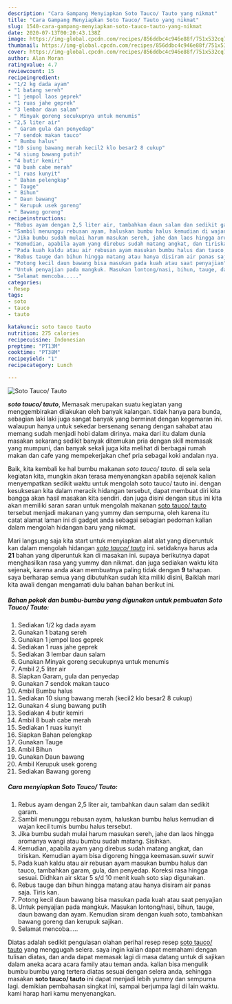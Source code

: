 ```yaml
---
description: "Cara Gampang Menyiapkan Soto Tauco/ Tauto yang nikmat"
title: "Cara Gampang Menyiapkan Soto Tauco/ Tauto yang nikmat"
slug: 1540-cara-gampang-menyiapkan-soto-tauco-tauto-yang-nikmat
date: 2020-07-13T00:20:43.138Z
image: https://img-global.cpcdn.com/recipes/856ddbc4c946e88f/751x532cq70/soto-tauco-tauto-foto-resep-utama.jpg
thumbnail: https://img-global.cpcdn.com/recipes/856ddbc4c946e88f/751x532cq70/soto-tauco-tauto-foto-resep-utama.jpg
cover: https://img-global.cpcdn.com/recipes/856ddbc4c946e88f/751x532cq70/soto-tauco-tauto-foto-resep-utama.jpg
author: Alan Moran
ratingvalue: 4.7
reviewcount: 15
recipeingredient:
- "1/2 kg dada ayam"
- "1 batang sereh"
- "1 jempol laos geprek"
- "1 ruas jahe geprek"
- "3 lembar daun salam"
- " Minyak goreng secukupnya untuk menumis"
- "2,5 liter air"
- " Garam gula dan penyedap"
- "7 sendok makan tauco"
- " Bumbu halus"
- "10 siung bawang merah kecil2 klo besar2 8 cukup"
- "4 siung bawang putih"
- "4 butir kemiri"
- "8 buah cabe merah"
- "1 ruas kunyit"
- " Bahan pelengkap"
- " Tauge"
- " Bihun"
- " Daun bawang"
- " Kerupuk usek goreng"
- " Bawang goreng"
recipeinstructions:
- "Rebus ayam dengan 2,5 liter air, tambahkan daun salam dan sedikit garam."
- "Sambil menunggu rebusan ayam, haluskan bumbu halus kemudian di wajan kecil tumis bumbu halus tersebut."
- "Jika bumbu sudah mulai harum masukan sereh, jahe dan laos hingga aromanya wangi atau bumbu sudah matang. Sisihkan."
- "Kemudian, apabila ayam yang direbus sudah matang angkat, dan tiriskan. Kemudian ayam bisa digoreng hingga keemasan.suwir suwir"
- "Pada kuah kaldu atau air rebusan ayam masukan bumbu halus dan tauco, tambahkan garam, gula, dan penyedap. Koreksi rasa hingga sesuai. Didhkan air sktar 5 s/d 10 menit kuah soto siap digunakan."
- "Rebus tauge dan bihun hingga matang atau hanya disiram air panas saja. Tiris kan."
- "Potong kecil daun bawang bisa masukan pada kuah atau saat penyajian"
- "Untuk penyajian pada mangkuk. Masukan lontong/nasi, bihun, tauge, daun bawang dan ayam. Kemudian siram dengan kuah soto, tambahkan bawang goreng dan kerupuk sajikan."
- "Selamat mencoba....."
categories:
- Resep
tags:
- soto
- tauco
- tauto

katakunci: soto tauco tauto 
nutrition: 275 calories
recipecuisine: Indonesian
preptime: "PT13M"
cooktime: "PT38M"
recipeyield: "1"
recipecategory: Lunch

---
```



![Soto Tauco/ Tauto](https://img-global.cpcdn.com/recipes/856ddbc4c946e88f/751x532cq70/soto-tauco-tauto-foto-resep-utama.jpg)

<b><i>soto tauco/ tauto</i></b>, Memasak merupakan suatu kegiatan yang menggembirakan dilakukan oleh banyak kalangan. tidak hanya para bunda, sebagian laki laki juga sangat banyak yang berminat dengan kegemaran ini. walaupun hanya untuk sekedar bersenang senang dengan sahabat atau memang sudah menjadi hobi dalam dirinya. maka dari itu dalam dunia masakan sekarang sedikit banyak ditemukan pria dengan skill memasak yang mumpuni, dan banyak sekali juga kita melihat di berbagai rumah makan dan cafe yang mempekerjakan chef pria sebagai koki andalan nya.



Baik, kita kembali ke hal bumbu makanan <i>soto tauco/ tauto</i>. di sela sela kegiatan kita, mungkin akan terasa menyenangkan apabila sejenak kalian menyempatkan sedikit waktu untuk mengolah soto tauco/ tauto ini. dengan kesuksesan kita dalam meracik hidangan tersebut, dapat membuat diri kita bangga akan hasil masakan kita sendiri. dan juga disini dengan situs ini kita akan memiliki saran saran untuk mengolah makanan <u>soto tauco/ tauto</u> tersebut menjadi makanan yang yummy dan sempurna, oleh karena itu catat alamat laman ini di gadget anda sebagai sebagian pedoman kalian dalam mengolah hidangan baru yang nikmat.


Mari langsung saja kita start untuk menyiapkan alat alat yang diperuntuk kan dalam mengolah hidangan <u><i>soto tauco/ tauto</i></u> ini. setidaknya harus ada <b>21</b> bahan yang diperuntuk kan di masakan ini. supaya berikutnya dapat menghasilkan rasa yang yummy dan nikmat. dan juga sediakan waktu kita sejenak, karena anda akan membuatnya paling tidak dengan <b>9</b> tahapan. saya berharap semua yang dibutuhkan sudah kita miliki disini, Baiklah mari kita awali dengan mengamati dulu bahan bahan berikut ini.

<!--inarticleads1-->

##### Bahan pokok dan bumbu-bumbu yang digunakan untuk pembuatan Soto Tauco/ Tauto:

1. Sediakan 1/2 kg dada ayam
1. Gunakan 1 batang sereh
1. Gunakan 1 jempol laos geprek
1. Sediakan 1 ruas jahe geprek
1. Sediakan 3 lembar daun salam
1. Gunakan  Minyak goreng secukupnya untuk menumis
1. Ambil 2,5 liter air
1. Siapkan  Garam, gula dan penyedap
1. Gunakan 7 sendok makan tauco
1. Ambil  Bumbu halus
1. Sediakan 10 siung bawang merah (kecil2 klo besar2 8 cukup)
1. Gunakan 4 siung bawang putih
1. Sediakan 4 butir kemiri
1. Ambil 8 buah cabe merah
1. Sediakan 1 ruas kunyit
1. Siapkan  Bahan pelengkap
1. Gunakan  Tauge
1. Ambil  Bihun
1. Gunakan  Daun bawang
1. Ambil  Kerupuk usek goreng
1. Sediakan  Bawang goreng




<!--inarticleads2-->

##### Cara menyiapkan Soto Tauco/ Tauto:

1. Rebus ayam dengan 2,5 liter air, tambahkan daun salam dan sedikit garam.
1. Sambil menunggu rebusan ayam, haluskan bumbu halus kemudian di wajan kecil tumis bumbu halus tersebut.
1. Jika bumbu sudah mulai harum masukan sereh, jahe dan laos hingga aromanya wangi atau bumbu sudah matang. Sisihkan.
1. Kemudian, apabila ayam yang direbus sudah matang angkat, dan tiriskan. Kemudian ayam bisa digoreng hingga keemasan.suwir suwir
1. Pada kuah kaldu atau air rebusan ayam masukan bumbu halus dan tauco, tambahkan garam, gula, dan penyedap. Koreksi rasa hingga sesuai. Didhkan air sktar 5 s/d 10 menit kuah soto siap digunakan.
1. Rebus tauge dan bihun hingga matang atau hanya disiram air panas saja. Tiris kan.
1. Potong kecil daun bawang bisa masukan pada kuah atau saat penyajian
1. Untuk penyajian pada mangkuk. Masukan lontong/nasi, bihun, tauge, daun bawang dan ayam. Kemudian siram dengan kuah soto, tambahkan bawang goreng dan kerupuk sajikan.
1. Selamat mencoba.....




Diatas adalah sedikit pengulasan olahan perihal resep resep <u>soto tauco/ tauto</u> yang menggugah selera. saya ingin kalian dapat memahami dengan tulisan diatas, dan anda dapat memasak lagi di masa datang untuk di sajikan dalam aneka acara acara family atau teman anda. kalian bisa mengulik bumbu bumbu yang tertera diatas sesuai dengan selera anda, sehingga masakan <b>soto tauco/ tauto</b> ini dapat menjadi lebih yummy dan sempurna lagi. demikian pembahasan singkat ini, sampai berjumpa lagi di lain waktu. kami harap hari kamu menyenangkan.
